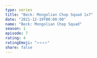```yaml
--- 
type: series 
title: "Beck: Mongolian Chop Squad 1x7" 
date: "2021-12-19T00:00:00" 
name: "Beck: Mongolian Chop Squad" 
season: 1 
episode: 7 
rating: 4 
ratingEmoji: "⭐️⭐️⭐️⭐️" 
share: false 
---
```

